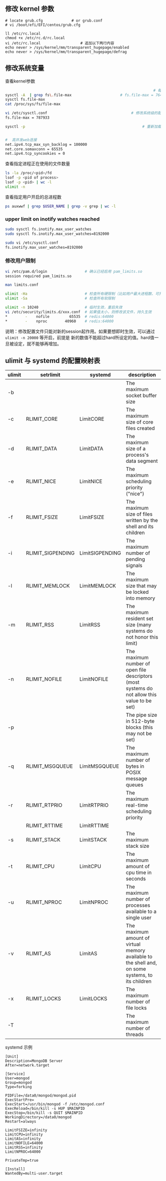 
## 修改 kernel 参数

```
# locate grub.cfg             # or grub.conf
# vi /boot/efi/EFI/centos/grub.cfg

ll /etc/rc.local
chmod +x /etc/rc.d/rc.local
vi /etc/rc.local                  # 追加以下两行内容
echo never > /sys/kernel/mm/transparent_hugepage/enabled
echo never > /sys/kernel/mm/transparent_hugepage/defrag
```


## 修改系统变量

 查看kernel参数

```bash
                                                                   # 每个进程可以打开的最大文件数
sysctl -A  | grep fs\.file-max                      # fs.file-max = 764817
sysctl fs.file-max
cat /proc/sys/fs/file-max

vi /etc/sysctl.conf                                      # 修改系统级的配置，持久生效
fs.file-max = 787933

sysctl -p                                                     # 重新加载配置文件，使其即时生效


#  高并发web连接
net.ipv4.tcp_max_syn_backlog = 100000
net.core.somaxconn = 65535
net.ipv4.tcp_syncookies = 0
```

查看指定进程正在使用的文件数量

```bash
ls -la /proc/<pid>/fd
lsof -p <pid of process>
lsof -p <pid> | wc -l
ulimit -n
```

查看指定用户开启的总进程数

```bash
ps auxwwf | grep $USER_NAME | grep -v grep | wc -l
```

### upper limit on inotify watches reached

```bash
sudo sysctl fs.inotify.max_user_watches
sudo sysctl fs.inotify.max_user_watches=8192000

sudo vi /etc/sysctl.conf
fs.inotify.max_user_watches=8192000
```

### 修改用户限制

```bash
vi /etc/pam.d/login                 # 确认已经启用 pam_limits.so
session required pam_limits.so

man limits.conf

ulimit -Ha                          # 检查所有硬限制（比如用户最大进程数、可打开的最大文件数）
ulimit -Sa                          # 检查所有软限制

ulimit -n 10240                     # 临时生效，重启失效
vi /etc/security/limits.d/xxx.conf  # 如果值太小，则修改该文件，持久生效
*        -    nofile         65535  # redis:64000
*        -    nproc        40960    # redis:64000
```

说明：修改配置文件只能对新的session起作用。如果要想即时生效，可以通过 `ulimit -n 20000` 等开启，前提是 新的数值不能超过hard所设定的值。hard值一旦被设定，就不能够再增加。
 
## ulimit 与 systemd 的配置映射表


|ulimit |setrlimit          |systemd            |description
|-------|-------------------|-------------------|-----------
|-b     |                   |                   |The maximum socket buffer size
|-c     |RLIMIT_CORE        |LimitCORE          |The maximum size of core files created
|-d     |RLIMIT_DATA        |LimitDATA          |The maximum size of a process's data segment
|-e     |RLIMIT_NICE        |LimitNICE          |The maximum scheduling priority ("nice")
|-f     |RLIMIT_FSIZE       |LimitFSIZE         |The maximum size of files written by the shell and its children
|-i     |RLIMIT_SIGPENDING  |LimitSIGPENDING    |The maximum number of pending signals
|-l     |RLIMIT_MEMLOCK     |LimitMEMLOCK       |The maximum size that may be locked into memory
|-m     |RLIMIT_RSS         |LimitRSS           |The maximum resident set size (many systems do not honor this limit)
|-n     |RLIMIT_NOFILE      |LimitNOFILE        |The maximum number of open file descriptors (most systems do not allow this value to be set)
|-p     |                   |                   |The pipe size in 512-byte blocks (this may not be set)
|-q     |RLIMIT_MSGQUEUE    |LimitMSGQUEUE      |The maximum number of bytes in POSIX message queues
|-r     |RLIMIT_RTPRIO      |LimitRTPRIO        |The maximum real-time scheduling priority
|       |RLIMIT_RTTIME      |LimitRTTIME       
|-s     |RLIMIT_STACK       |LimitSTACK         |The maximum stack size
|-t     |RLIMIT_CPU         |LimitCPU           |The maximum amount of cpu time in seconds
|-u     |RLIMIT_NPROC       |LimitNPROC         |The maximum number of processes available to a single user
|-v     |RLIMIT_AS          |LimitAS            |The maximum  amount of virtual memory available to the shell and, on some systems, to its children
|-x     |RLIMIT_LOCKS       |LimitLOCKS         |The maximum number of file locks
|-T     |                   |                   |The maximum number of threads


systemd 示例

```
[Unit]
Description=MongoDB Server
After=network.target

[Service]
User=mongod
Group=mongod
Type=forking

PIDFile=/data0/mongod/mongod.pid
ExecStartPre=
ExecStart=/usr/bin/mongod -f /etc/mongod.conf
ExecReload=/bin/kill -s HUP $MAINPID
ExecStop=/bin/kill -s QUIT $MAINPID
WorkingDirectory=/data0/mongod
Restart=always

LimitFSIZE=infinity
LimitCPU=infinity
LimitAS=infinity
LimitNOFILE=64000
LimitRSS=infinity
LimitNPROC=64000

PrivateTmp=true

[Install]
WantedBy=multi-user.target
```




